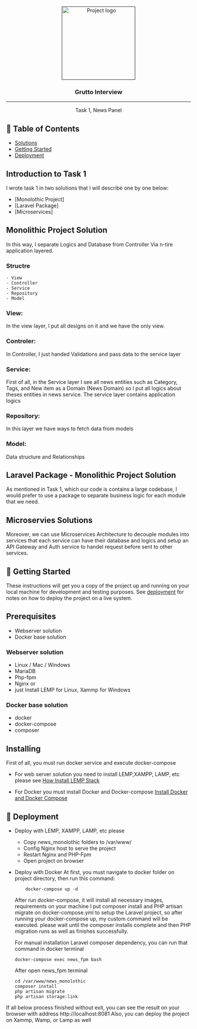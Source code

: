 <p align="center">
  <a href="" rel="noopener">
 <img width=200px height=200px src="https://i.imgur.com/6wj0hh6.jpg" alt="Project logo"></a>
</p>

<h3 align="center">Grutto Interview</h3>

---

<p align="center"> Task 1, News Panel
    <br> 
</p>

## 📝 Table of Contents

- [Solutions](#sol)
- [Getting Started](#getting_started)
- [Deployment](#deployment)


## Introduction to Task 1<a name = "sol"></a>

I wrote task 1 in two solutions that I will describe one by one below:

- [Monolothic Project]
- [Laravel Package]
- [Microservices]

## Monolithic Project Solution
In this way, I separate Logics and Database from Controller Via n-tire application layered.
### Structre 
    - View
    - Controller
    - Service
    - Repository
    - Model

### View: 
In the view layer, I put all designs on it and we have the only view.
### Controler:
 In Controller, I just handed Validations and pass data to the service layer
### Service: 
First of all, in the Service layer I see all news entities such as Category, Tags, and New item as a Domain (News Domain) so I put all logics about theses entities in news service.
The service layer contains application logics
### Repository:
In this layer we have ways to fetch data from models

### Model:
Data structure and Relationships

## Laravel Package - Monolithic Project Solution
As mentioned in Task 1, which our code is contains a large codebase, I would prefer to use a package to separate business logic for each module that we need. 

## Microservies Solutions
Moreover, we can use Microservices Architecture to decouple modules into services that each service can have their database and logics and setup an API Gateway and Auth service to handel request before sent to other services.

## 🏁 Getting Started <a name = "getting_started"></a>

These instructions will get you a copy of the project up and running on your local machine for development and testing purposes. See [deployment](#deployment) for notes on how to deploy the project on a live system.

## Prerequisites
-   Webserver solution
-   Docker base solution

### Webserver solution
- Linux / Mac / Windows
- MariaDB
- Php-fpm
- Nginx 
or
- just Install LEMP for Linux, Xammp for Windows
### Docker base solution
- docker
- docker-compose
- composer

## Installing
First of all, you must run docker service and execute docker-compose

- For web server solution you need to install LEMP,XAMPP, LAMP, etc please see <a href="https://www.digitalocean.com/community/tutorials/how-to-install-linux-nginx-mysql-php-lemp-stack-ubuntu-18-04">How Install LEMP Stack</a>

- For Docker you must install Docker and Docker-compose <a href="https://cwiki.apache.org/confluence/pages/viewpage.action?pageId=94798094">Install Docker and Docker Compose</a>


## 🚀 Deployment <a name = "deployment"></a>

- Deploy with LEMP, XAMPP, LAMP, etc please 
    - Copy news_monolothic folders to /var/www/
    - Config Nginx host to serve the project
    - Restart Nginx and PHP-Fpm
    - Open project on browser

- Deploy with Docker
    At first, you must navigate to docker folder on project directory, then run this command:
    ``` 
        docker-compose up -d
    ```
    After run docker-compose, it will install all necessary images, requirements on your machine
    I put composer install and PHP artisan migrate on docker-compose.yml to setup the Laravel project, so after running your docker-compose up, my custom command will be executed. please wait until the composer installs complete and then PHP migration runs as well as finishes successfully.

    For manual installation Laravel composer dependency, you can run that command in docker terminal
    ```
    docker-compose exec news_fpm bash
    ```
    After open news_fpm terminal
    ```
    cd /var/www/news_monolothic
    composer install
    php artisan migrate
    php artisan storage:link
    ```

If all below process finished without exit, you can see the result on your browser with address http://localhost:8081
Also, you can deploy the project on Xammp, Wamp, or Lamp as well


